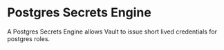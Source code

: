 # Postgres Secrets Engine

A Postgres Secrets Engine allows Vault to issue short lived credentials for postgres roles. 
